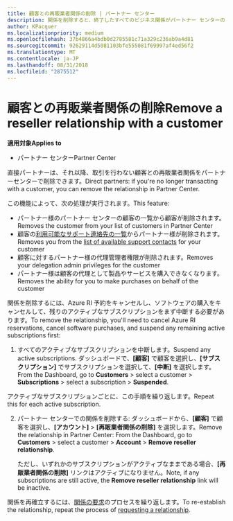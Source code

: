 ```yaml
---
title: 顧客との再販業者関係の削除 | パートナー センター
description: 関係を削除すると、終了したすべてのビジネス関係がパートナー センターのビューから削除されます。
author: KPacquer
ms.localizationpriority: medium
ms.openlocfilehash: 37b4866a4bdb0d2785581c71a329c236ab9a4d81
ms.sourcegitcommit: 92629114d5081103bfe555081f69997af4ed56f2
ms.translationtype: MT
ms.contentlocale: ja-JP
ms.lasthandoff: 08/31/2018
ms.locfileid: "2875512"
---
```

# <a name="remove-a-reseller-relationship-with-a-customer"></a><span data-ttu-id="15b77-103">顧客との再販業者関係の削除</span><span class="sxs-lookup"><span data-stu-id="15b77-103">Remove a reseller relationship with a customer</span></span>

**<span data-ttu-id="15b77-104">適用対象</span><span class="sxs-lookup"><span data-stu-id="15b77-104">Applies to</span></span>**

-   <span data-ttu-id="15b77-105">パートナー センター</span><span class="sxs-lookup"><span data-stu-id="15b77-105">Partner Center</span></span>

<span data-ttu-id="15b77-106">直接パートナーは、それ以降、取引を行わない顧客との再販業者関係をパートナーセンターで削除できます。</span><span class="sxs-lookup"><span data-stu-id="15b77-106">Direct partners: if you're no longer transacting with a customer, you can remove the relationship in Partner Center.</span></span> 

<span data-ttu-id="15b77-107">この機能によって、次の処理が実行されます。</span><span class="sxs-lookup"><span data-stu-id="15b77-107">This feature:</span></span>
*  <span data-ttu-id="15b77-108">パートナー様のパートナー センターの顧客の一覧から顧客が削除されます。</span><span class="sxs-lookup"><span data-stu-id="15b77-108">Removes the customer from your list of customers in Partner Center</span></span>
*  <span data-ttu-id="15b77-109">顧客の[利用可能なサポート連絡先の一覧](assign-support-contacts.md)からパートナー様が削除されます。</span><span class="sxs-lookup"><span data-stu-id="15b77-109">Removes you from the [list of available support contacts](assign-support-contacts.md) for your customer</span></span>
*  <span data-ttu-id="15b77-110">顧客に対するパートナー様の代理管理者権限が削除されます。</span><span class="sxs-lookup"><span data-stu-id="15b77-110">Removes your delegation admin privileges for the customer</span></span>
*  <span data-ttu-id="15b77-111">パートナー様は顧客の代理として製品やサービスを購入できなくなります。</span><span class="sxs-lookup"><span data-stu-id="15b77-111">Removes the ability for you to make purchases on behalf of the customer</span></span>

<span data-ttu-id="15b77-112">関係を削除するには、Azure RI 予約をキャンセルし、ソフトウェアの購入をキャンセルして、残りのアクティブなサブスクリプションをまず中断する必要があります。</span><span class="sxs-lookup"><span data-stu-id="15b77-112">To remove the relationship, you'll need to cancel Azure RI reservations, cancel software purchases, and suspend any remaining active subscriptions first:</span></span>

1.  <span data-ttu-id="15b77-113">すべてのアクティブなサブスクリプションを中断します。</span><span class="sxs-lookup"><span data-stu-id="15b77-113">Suspend any active subscriptions.</span></span> <span data-ttu-id="15b77-114">ダッシュボードで、**[顧客]** で顧客を選択し、**[サブスクリプション]** でサブスクリプションを選択して、**[中断]** を選択します。</span><span class="sxs-lookup"><span data-stu-id="15b77-114">From the Dashboard, go to **Customers** > select a customer > **Subscriptions** > select a subscription > **Suspended**.</span></span> 

   <span data-ttu-id="15b77-115">アクティブなサブスクリプションごとに、この手順を繰り返します。</span><span class="sxs-lookup"><span data-stu-id="15b77-115">Repeat this for each active subscription.</span></span>

2.  <span data-ttu-id="15b77-116">パートナー センターでの関係を削除する: ダッシュボードから、**[顧客]** で顧客を選択し、**[アカウント]** > **[再販業者関係の削除]** を選択します。</span><span class="sxs-lookup"><span data-stu-id="15b77-116">Remove the relationship in Partner Center: From the Dashboard, go to **Customers** > select a customer > **Account** > **Remove reseller relationship**.</span></span>

    <span data-ttu-id="15b77-117">ただし、いずれかのサブスクリプションがアクティブなままである場合、**[再販業者関係の削除]** リンクはアクティブになりません。</span><span class="sxs-lookup"><span data-stu-id="15b77-117">Note, if any subscriptions are still active, the **Remove reseller relationship** link will be inactive.</span></span> 

<span data-ttu-id="15b77-118">関係を再確立するには、[関係の要求](request-a-relationship-with-a-customer.md)のプロセスを繰り返します。</span><span class="sxs-lookup"><span data-stu-id="15b77-118">To re-establish the relationship, repeat the process of [requesting a relationship](request-a-relationship-with-a-customer.md).</span></span>
